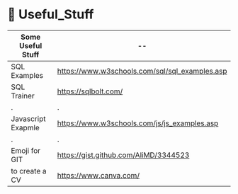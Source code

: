 # 🔨  Useful_Stuff

| Some Useful Stuff | -- |
| ----- | ----- |
|SQL Examples| https://www.w3schools.com/sql/sql_examples.asp|
|SQL Trainer | https://sqlbolt.com/|
| . | . |
|Javascript Exapmle | https://www.w3schools.com/js/js_examples.asp|
| .| .|
| Emoji for GIT | https://gist.github.com/AliMD/3344523 |
| to create a CV | https://www.canva.com/ |
